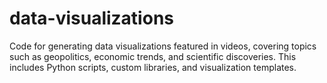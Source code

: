 # data-visualizations
Code for generating data visualizations featured in videos, covering topics such as geopolitics, economic trends, and scientific discoveries. This includes Python scripts, custom libraries, and visualization templates.
